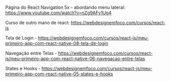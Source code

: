 Página do React Navigation 5x - abordando menu lateral:
https://www.youtube.com/watch?v=nZg9AFy1Ug4

Curso de outro mano de react:
https://webdesignemfoco.com/cursos/react-js

Tela de Login - https://webdesignemfoco.com/cursos/react-js/meu-primeiro-app-com-react-native-08-tela-de-login

Navegação entre Telas - https://webdesignemfoco.com/cursos/react-js/meu-primeiro-app-com-react-native-06-navegacao-entre-telas

States e Hooks - https://webdesignemfoco.com/cursos/react-js/meu-primeiro-app-com-react-native-05-states-e-hooks
